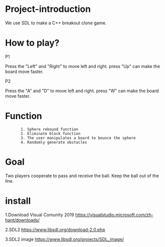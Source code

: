 # Project-introduction
We use SDL to make a C++ breakout clone game.

# How to play?
P1

Press the "Left" and "Right" to move left and right.
press "Up" can make the board move faster.


P2

Press the "A" and "D" to move left and right.
press "W" can make the board move faster.


# Function  
           1. Sphere rebound function
           2. Eliminate block function
           3. The user manipulates a board to bounce the sphere
           4. Randomly generate obstacles
           
# Goal 
Two players cooperate to pass and receive the ball. Keep the ball out of the line.

# install
1.Download Visual Comunity 2019
https://visualstudio.microsoft.com/zh-hant/downloads/

2.SDL2 
https://www.libsdl.org/download-2.0.php

3.SDL2 image
https://www.libsdl.org/projects/SDL_image/
